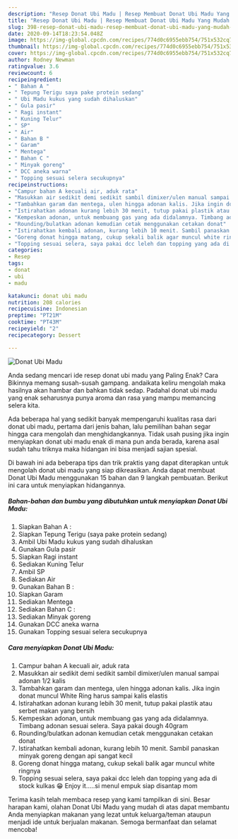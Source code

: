```yaml
---
description: "Resep Donat Ubi Madu | Resep Membuat Donat Ubi Madu Yang Mudah Dan Praktis"
title: "Resep Donat Ubi Madu | Resep Membuat Donat Ubi Madu Yang Mudah Dan Praktis"
slug: 398-resep-donat-ubi-madu-resep-membuat-donat-ubi-madu-yang-mudah-dan-praktis
date: 2020-09-14T18:23:54.048Z
image: https://img-global.cpcdn.com/recipes/774d0c6955ebb754/751x532cq70/donat-ubi-madu-foto-resep-utama.jpg
thumbnail: https://img-global.cpcdn.com/recipes/774d0c6955ebb754/751x532cq70/donat-ubi-madu-foto-resep-utama.jpg
cover: https://img-global.cpcdn.com/recipes/774d0c6955ebb754/751x532cq70/donat-ubi-madu-foto-resep-utama.jpg
author: Rodney Newman
ratingvalue: 3.6
reviewcount: 6
recipeingredient:
- " Bahan A "
- " Tepung Terigu saya pake protein sedang"
- " Ubi Madu kukus yang sudah dihaluskan"
- " Gula pasir"
- " Ragi instant"
- " Kuning Telur"
- " SP"
- " Air"
- " Bahan B "
- " Garam"
- " Mentega"
- " Bahan C "
- " Minyak goreng"
- " DCC aneka warna"
- " Topping sesuai selera secukupnya"
recipeinstructions:
- "Campur bahan A kecuali air, aduk rata"
- "Masukkan air sedikit demi sedikit sambil dimixer/ulen manual sampai adonan 1/2 kalis"
- "Tambahkan garam dan mentega, ulen hingga adonan kalis. Jika ingin donat muncul White Ring harus sampai kalis elastis"
- "Istirahatkan adonan kurang lebih 30 menit, tutup pakai plastik atau serbet makan yang bersih"
- "Kempeskan adonan, untuk membuang gas yang ada didalamnya. Timbang adonan sesuai selera. Saya pakai dough 40gram"
- "Rounding/bulatkan adonan kemudian cetak menggunakan cetakan donat"
- "Istirahatkan kembali adonan, kurang lebih 10 menit. Sambil panaskan minyak goreng dengan api sangat kecil"
- "Goreng donat hingga matang, cukup sekali balik agar muncul white ringnya"
- "Topping sesuai selera, saya pakai dcc leleh dan topping yang ada di stock kulkas 😁 Enjoy it.....si menul empuk siap disantap mom"
categories:
- Resep
tags:
- donat
- ubi
- madu

katakunci: donat ubi madu 
nutrition: 208 calories
recipecuisine: Indonesian
preptime: "PT21M"
cooktime: "PT43M"
recipeyield: "2"
recipecategory: Dessert

---
```



![Donat Ubi Madu](https://img-global.cpcdn.com/recipes/774d0c6955ebb754/751x532cq70/donat-ubi-madu-foto-resep-utama.jpg)

Anda sedang mencari ide resep donat ubi madu yang Paling Enak? Cara Bikinnya memang susah-susah gampang. andaikata keliru mengolah maka hasilnya akan hambar dan bahkan tidak sedap. Padahal donat ubi madu yang enak seharusnya punya aroma dan rasa yang mampu memancing selera kita.



Ada beberapa hal yang sedikit banyak mempengaruhi kualitas rasa dari donat ubi madu, pertama dari jenis bahan, lalu pemilihan bahan segar hingga cara mengolah dan menghidangkannya. Tidak usah pusing jika ingin menyiapkan donat ubi madu enak di mana pun anda berada, karena asal sudah tahu triknya maka hidangan ini bisa menjadi sajian spesial.


Di bawah ini ada beberapa tips dan trik praktis yang dapat diterapkan untuk mengolah donat ubi madu yang siap dikreasikan. Anda dapat membuat Donat Ubi Madu menggunakan 15 bahan dan 9 langkah pembuatan. Berikut ini cara untuk menyiapkan hidangannya.

<!--inarticleads1-->

##### Bahan-bahan dan bumbu yang dibutuhkan untuk menyiapkan Donat Ubi Madu:

1. Siapkan  Bahan A :
1. Siapkan  Tepung Terigu (saya pake protein sedang)
1. Ambil  Ubi Madu kukus yang sudah dihaluskan
1. Gunakan  Gula pasir
1. Siapkan  Ragi instant
1. Sediakan  Kuning Telur
1. Ambil  SP
1. Sediakan  Air
1. Gunakan  Bahan B :
1. Siapkan  Garam
1. Sediakan  Mentega
1. Sediakan  Bahan C :
1. Sediakan  Minyak goreng
1. Gunakan  DCC aneka warna
1. Gunakan  Topping sesuai selera secukupnya




<!--inarticleads2-->

##### Cara menyiapkan Donat Ubi Madu:

1. Campur bahan A kecuali air, aduk rata
1. Masukkan air sedikit demi sedikit sambil dimixer/ulen manual sampai adonan 1/2 kalis
1. Tambahkan garam dan mentega, ulen hingga adonan kalis. Jika ingin donat muncul White Ring harus sampai kalis elastis
1. Istirahatkan adonan kurang lebih 30 menit, tutup pakai plastik atau serbet makan yang bersih
1. Kempeskan adonan, untuk membuang gas yang ada didalamnya. Timbang adonan sesuai selera. Saya pakai dough 40gram
1. Rounding/bulatkan adonan kemudian cetak menggunakan cetakan donat
1. Istirahatkan kembali adonan, kurang lebih 10 menit. Sambil panaskan minyak goreng dengan api sangat kecil
1. Goreng donat hingga matang, cukup sekali balik agar muncul white ringnya
1. Topping sesuai selera, saya pakai dcc leleh dan topping yang ada di stock kulkas 😁 Enjoy it.....si menul empuk siap disantap mom




Terima kasih telah membaca resep yang kami tampilkan di sini. Besar harapan kami, olahan Donat Ubi Madu yang mudah di atas dapat membantu Anda menyiapkan makanan yang lezat untuk keluarga/teman ataupun menjadi ide untuk berjualan makanan. Semoga bermanfaat dan selamat mencoba!
